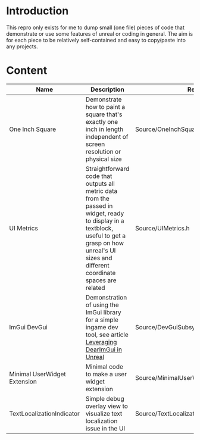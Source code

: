 # Introduction

This repro only exists for me to dump small (one file) pieces of code that demonstrate or use some features of unreal or coding in general. The aim is for each piece to be relatively self-contained and easy to copy/paste into any projects.

# Content

| Name                         | Description                                                                                                                                                                                              | Related Files                            |
|------------------------------|----------------------------------------------------------------------------------------------------------------------------------------------------------------------------------------------------------|------------------------------------------|
| One Inch Square              | Demonstrate how to paint a square that's exactly one inch in length independent of screen resolution or physical size                                                                                    | Source/OneInchSquare.cpp\|.h             |
| UI Metrics                   | Straightforward code that outputs all metric data from the passed in widget, ready to display in a textblock, useful to get a grasp on how unreal's UI sizes and different coordinate spaces are related | Source/UIMetrics.h                       |
| ImGui DevGui                 | Demonstration of using the ImGui library for a simple ingame dev tool, see article [Leveraging DearImGui in Unreal](https://sharundaar.github.io/leveraging-dearimgui-in-unreal.html)                    | Source/DevGuiSubsystem.cpp\|.h           |
| Minimal UserWidget Extension | Minimal code to make a user widget extension                                                                                                                                                             | Source/MinimalUserWidgetExtension.cpp\|h |
| TextLocalizationIndicator    | Simple debug overlay view to visualize text localization issue in the UI                                                                                                                                 | Source/TextLocalizationIndicatorSubsystem.cpp\|h |

